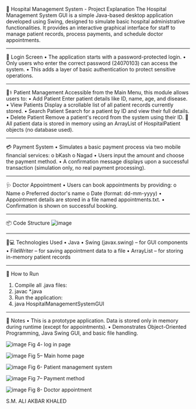 🏥 Hospital Management System - Project Explanation
The Hospital Management System GUI is a simple Java-based desktop application developed using Swing, designed to simulate basic hospital administrative functionalities. It provides an interactive graphical interface for staff to manage patient records, process payments, and schedule doctor appointments.
________________________________________
🔐 Login Screen
•	The application starts with a password-protected login.
•	Only users who enter the correct password (24070103) can access the system.
•	This adds a layer of basic authentication to protect sensitive operations.
________________________________________
🧑⚕️ Patient Management
Accessible from the Main Menu, this module allows users to:
•	Add Patient
Enter patient details like ID, name, age, and disease.
•	View Patients
Display a scrollable list of all patient records currently stored.
•	Search Patient
Search for a patient by ID and view their full details.
•	Delete Patient
Remove a patient's record from the system using their ID.
🔸 All patient data is stored in memory using an ArrayList of HospitalPatient objects (no database used).
________________________________________
💳 Payment System
•	Simulates a basic payment process via two mobile financial services:
o	bKash
o	Nagad
•	Users input the amount and choose the payment method.
•	A confirmation message displays upon a successful transaction (simulation only, no real payment processing).
________________________________________
🩺 Doctor Appointment
•	Users can book appointments by providing:
o	Name
o	Preferred doctor's name
o	Date (format: dd-mm-yyyy)
•	Appointment details are stored in a file named appointments.txt.
•	Confirmation is shown on successful booking.
________________________________________
📦 Code Structure
![image](https://github.com/user-attachments/assets/c1d649f1-de4b-40b4-be7b-b3e2b32d6b96)

________________________________________
👨💻 Technologies Used
•	Java
•	Swing (javax.swing) – for GUI components
•	FileWriter – for saving appointment data to a file
•	ArrayList – for storing in-memory patient records
________________________________________
🚀 How to Run
1.	Compile all .java files:
2.	javac *.java
3.	Run the application:
4.	java HospitalManagementSystemGUI
________________________________________
📌 Notes
•	This is a prototype application. Data is stored only in memory during runtime (except for appointments).
•	Demonstrates Object-Oriented Programming, Java Swing GUI, and basic file handling.

                                                                                         


![image](https://github.com/user-attachments/assets/3afc2a16-6ccb-4258-984a-14cceade0c79)
Fig 4- log in page 

![image](https://github.com/user-attachments/assets/64686cef-a715-4c0a-9ca6-ddf817978c5d)
Fig 5– Main home page 

![image](https://github.com/user-attachments/assets/8da7d137-e373-4ec8-a617-befe61d68715)
Fig 6- Patient management system 

![image](https://github.com/user-attachments/assets/868f1cdd-3b5f-4e76-a22b-11785fb40e4e)
Fig 7– Payment method

![image](https://github.com/user-attachments/assets/123533aa-c993-4787-ba1a-69254bea83c3)
Fig 8- Doctor appointment 





S.M. ALI AKBAR KHALED 





